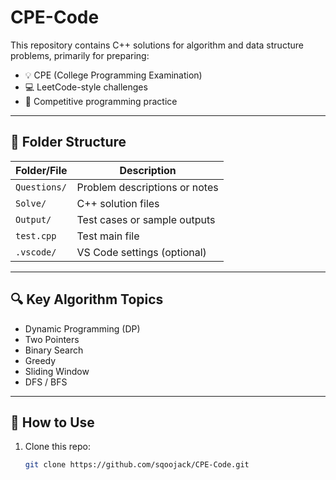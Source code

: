 # CPE-Code

This repository contains C++ solutions for algorithm and data structure problems, primarily for preparing:

- 💡 CPE (College Programming Examination)
- 💻 LeetCode-style challenges
- 🧠 Competitive programming practice

---

## 📁 Folder Structure

| Folder/File     | Description |
|------------------|-------------|
| `Questions/`     | Problem descriptions or notes |
| `Solve/`         | C++ solution files |
| `Output/`        | Test cases or sample outputs |
| `test.cpp`       | Test main file |
| `.vscode/`       | VS Code settings (optional) |

---

## 🔍 Key Algorithm Topics

- Dynamic Programming (DP)
- Two Pointers
- Binary Search
- Greedy
- Sliding Window
- DFS / BFS

---

## 🚀 How to Use

1. Clone this repo:
   ```bash
   git clone https://github.com/sqoojack/CPE-Code.git
